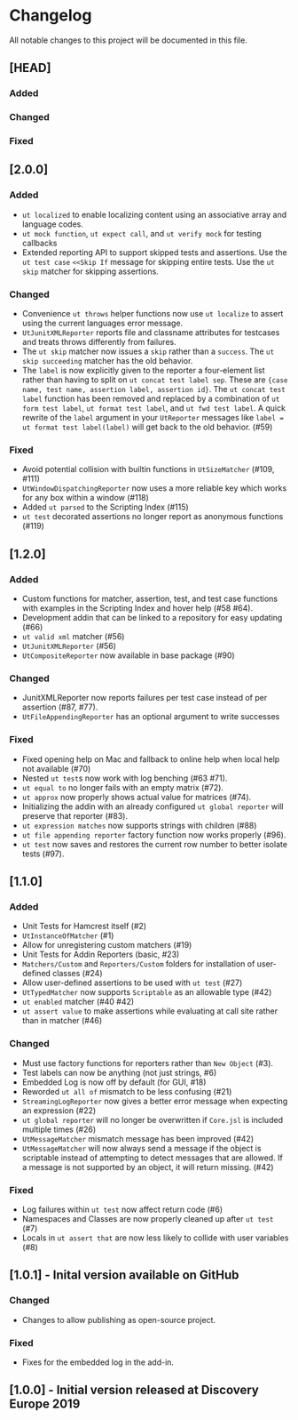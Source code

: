 <!-- markdownlint-disable no-duplicate-header -->

# Changelog

All notable changes to this project will be documented in this file.

## [HEAD]

### Added

### Changed

### Fixed

## [2.0.0]

### Added

- `ut localized` to enable localizing content using an associative array and language codes.
- `ut mock function`, `ut expect call`, and `ut verify mock` for testing callbacks
- Extended reporting API to support skipped tests and assertions.
  Use the `ut test case` `<<Skip If` message for skipping entire tests.
  Use the `ut skip` matcher for skipping assertions.

### Changed

- Convenience `ut throws` helper functions now use `ut localize` to assert using the current languages error message.
- `UtJunitXMLReporter` reports file and classname attributes for testcases and treats throws differently from failures.
- The `ut skip` matcher now issues a `skip` rather than a `success`. The `ut skip succeeding` matcher has the old behavior.
- The `label` is now explicitly given to the reporter a four-element list rather than having to split on `ut concat test label sep`.
  These are `{case name, test name, assertion label, assertion id}`. The `ut concat test label` function has been removed and
  replaced by a combination of `ut form test label`, `ut format test label`, and `ut fwd test label`. A quick rewrite of the `label`
  argument in your `UtReporter` messages like `label = ut format test label(label)` will get back to the old behavior. (#59)

### Fixed

- Avoid potential collision with builtin functions in `UtSizeMatcher` (#109, #111)
- `UtWindowDispatchingReporter` now uses a more reliable key which works for any box within a window (#118)
- Added `ut parsed` to the Scripting Index (#115)
- `ut test` decorated assertions no longer report as anonymous functions (#119)

## [1.2.0]

### Added

- Custom functions for matcher, assertion, test, and test case functions with examples in the Scripting Index and hover help (#58 #64).
- Development addin that can be linked to a repository for easy updating (#66)
- `ut valid xml` matcher (#56)
- `UtJunitXMLReporter` (#56)
- `UtCompositeReporter` now available in base package (#90)

### Changed

- JunitXMLReporter now reports failures per test case instead of per assertion (#87, #77).
- `UtFileAppendingReporter` has an optional argument to write successes

### Fixed

- Fixed opening help on Mac and fallback to online help when local help not available (#70)
- Nested `ut test`s now work with log benching (#63 #71).
- `ut equal to` no longer fails with an empty matrix (#72).
- `ut approx` now properly shows actual value for matrices (#74).
- Initializing the addin with an already configured `ut global reporter` will preserve that reporter (#83).
- `ut expression matches` now supports strings with children (#88)
- `ut file appending reporter` factory function now works properly (#96).
- `ut test` now saves and restores the current row number to better isolate tests (#97).

## [1.1.0]

### Added

- Unit Tests for Hamcrest itself (#2)
- `UtInstanceOfMatcher` (#1)
- Allow for unregistering custom matchers (#19)
- Unit Tests for Addin Reporters (basic, #23)
- `Matchers/Custom` and `Reporters/Custom` folders for installation of user-defined classes (#24)
- Allow user-defined assertions to be used with `ut test` (#27)
- `UtTypedMatcher` now supports `Scriptable` as an allowable type (#42)
- `ut enabled` matcher (#40 #42)
- `ut assert value` to make assertions while evaluating at call site rather than in matcher (#46)

### Changed

- Must use factory functions for reporters rather than `New Object` (#3).
- Test labels can now be anything (not just strings, #6)
- Embedded Log is now off by default (for GUI, #18)
- Reworded `ut all of` mismatch to be less confusing (#21)
- `StreamingLogReporter` now gives a better error message when expecting an expression (#22)
- `ut global reporter` will no longer be overwritten if `Core.jsl` is included multiple times (#26)
- `UtMessageMatcher` mismatch message has been improved (#42)
- `UtMessageMatcher` will now always send a message if the object is scriptable instead of attempting to
  detect messages that are allowed. If a message is not supported by an object, it will return missing. (#42)

### Fixed

- Log failures within `ut test` now affect return code (#6)
- Namespaces and Classes are now properly cleaned up after `ut test` (#7)
- Locals in `ut assert that` are now less likely to collide with user variables (#8)

## [1.0.1] - Inital version available on GitHub

### Changed

- Changes to allow publishing as open-source project.

### Fixed

- Fixes for the embedded log in the add-in.

## [1.0.0] - Initial version released at Discovery Europe 2019
